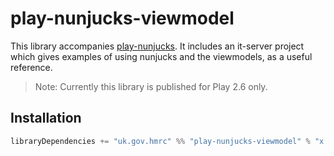 
# play-nunjucks-viewmodel

This library accompanies [play-nunjucks](https://github.com/hmrc/play-nunjucks).
It includes an it-server project which gives examples of using nunjucks and the viewmodels, as a useful reference.

> Note: Currently this library is published for Play 2.6 only.

## Installation

```sbt
libraryDependencies += "uk.gov.hmrc" %% "play-nunjucks-viewmodel" % "x.y.z"

